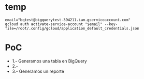 # temp



```
email="bqtest@bigquerytest-394211.iam.gserviceaccount.com"
gcloud auth activate-service-account "$email" --key-file=/root/.config/gcloud/application_default_credentials.json
```

# PoC

- 1.- Generamos una tabla en BigQuery
- 2.- 
- 3.- Generamos un reporte